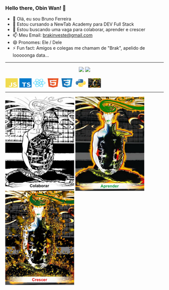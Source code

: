 ### Hello there, Obin Wan! 👋


- 🔭 Olá, eu sou Bruno Ferreira
- 🌱 Estou cursando a NewTab Academy para DEV Full Stack
- 👯 Estou buscando uma vaga para colaborar, aprender e crescer
- 📫 Meu Email: brakinveste@gmail.com
- 😄 Pronomes: Ele / Dele
- ⚡ Fun fact: Amigos e colegas me chamam de "Brak", apelido de looooonga data...

  
  
<div align="center">
  <hr size="15"
  <a href="https://github.com/Brakinveste">
  <img height="150em" src="https://github-readme-stats.vercel.app/api?username=Brakinveste&show_icons=true&theme=dracula&include_all_commits=true&count_private=true"/>
  <img height="150em" src="https://github-readme-stats.vercel.app/api/top-langs/?username=Brakinveste&layout=compact&langs_count=7&theme=dracula"/>
</div>
<div style="display: inline_block"><br>
  <img align="center" alt="Rafa-Js" height="30" width="40" src="https://raw.githubusercontent.com/devicons/devicon/master/icons/javascript/javascript-plain.svg">
  <img align="center" alt="Rafa-Ts" height="30" width="40" src="https://raw.githubusercontent.com/devicons/devicon/master/icons/typescript/typescript-plain.svg">
  <img align="center" alt="Rafa-React" height="30" width="40" src="https://raw.githubusercontent.com/devicons/devicon/master/icons/react/react-original.svg">
  <img align="center" alt="Rafa-HTML" height="30" width="40" src="https://raw.githubusercontent.com/devicons/devicon/master/icons/html5/html5-original.svg">
  <img align="center" alt="Rafa-CSS" height="30" width="40" src="https://raw.githubusercontent.com/devicons/devicon/master/icons/css3/css3-original.svg">
  <img align="center" alt="Rafa-Python" height="30" width="40" src="https://raw.githubusercontent.com/devicons/devicon/master/icons/python/python-original.svg">
  <img align="center" alt="Rafa-Csharp" height="30" width="40" src="https://github.com/Brakinveste/Brakinveste/blob/main/Garota%20Armadura%20-%20Vol%200%20-%20055.jpg">
</div>
<hr size="15"
<div align="center"> 
    <img align="center" alt="Rafa-Csharp" height="300em" src="https://github.com/Brakinveste/Brakinveste/blob/main/colaborar.jpg">
   <img align="center" alt="Rafa-Csharp" height="300em" src="https://github.com/Brakinveste/Brakinveste/blob/main/aprender.jpg">
  <img align="center" alt="Rafa-Csharp" height="300em" src="https://github.com/Brakinveste/Brakinveste/blob/main/crescer.jpg">
  
</div>

